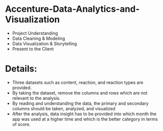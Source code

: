 # Accenture-Data-Analytics-and-Visualization

* Project Understanding
* Data Cleaning & Modeling
* Data Visualization & Storytelling
* Present to the Client
# Details:
* Three datasets such as content, reaction, and reaction types are provided.
* By taking the dataset, remove the columns and rows which are not relevant to the analysis.
* By reading and understanding the data, the primary and secondary columns should be taken, analyzed, and visualized
* After the analysis, data insight has to be provided into which month the app was used at a higher time and which is the better category in terms of score.


